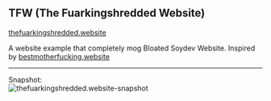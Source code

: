 TFW (The Fuarkingshredded Website)
----------------------------------

[thefuarkingshredded.website](https://faustzero1.codeberg.page/thefuarkingshredded.website)

A website example that completely mog Bloated Soydev Website.
Inspired by [bestmotherfucking.website](https://bestmotherfucking.website/)

---

Snapshot:  
![thefuarkingshredded.website-snapshot](https://mstdn.starnix.network/system/media_attachments/files/109/069/501/863/065/996/original/abaee9a8aa8f90db.png "Fuarking Shredded Website Snapshot") 